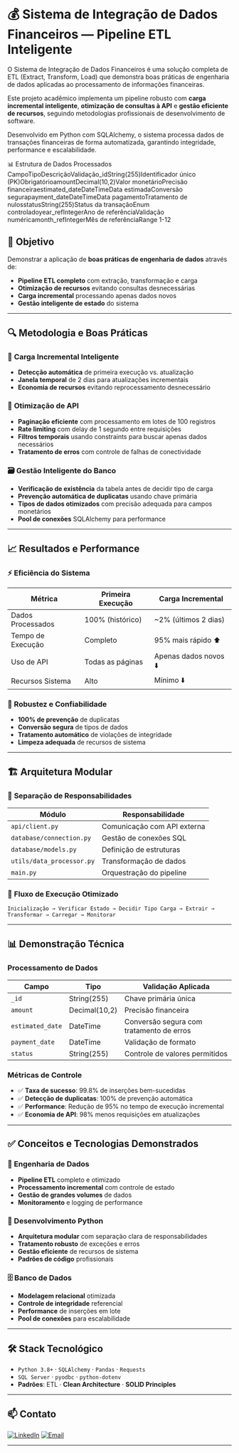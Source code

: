 # 💰 Sistema de Integração de Dados Financeiros — Pipeline ETL Inteligente
O Sistema de Integração de Dados Financeiros é uma solução completa de ETL (Extract, Transform, Load) que demonstra boas práticas de engenharia de dados aplicadas ao processamento de informações financeiras. 

Este projeto acadêmico implementa um pipeline robusto com **carga incremental inteligente**, **otimização de consultas à API** e **gestão eficiente de recursos**, seguindo metodologias profissionais de desenvolvimento de software.

Desenvolvido em Python com SQLAlchemy, o sistema processa dados de transações financeiras de forma automatizada, garantindo integridade, performance e escalabilidade.

📊 Estrutura de Dados Processados
CampoTipoDescriçãoValidação_idString(255)Identificador único (PK)ObrigatórioamountDecimal(10,2)Valor monetárioPrecisão financeiraestimated_dateDateTimeData estimadaConversão segurapayment_dateDateTimeData pagamentoTratamento de nulosstatusString(255)Status da transaçãoEnum controladoyear_refIntegerAno de referênciaValidação numéricamonth_refIntegerMês de referênciaRange 1-12


## 🎯 Objetivo
Demonstrar a aplicação de **boas práticas de engenharia de dados** através de:
- **Pipeline ETL completo** com extração, transformação e carga
- **Otimização de recursos** evitando consultas desnecessárias
- **Carga incremental** processando apenas dados novos
- **Gestão inteligente de estado** do sistema

---

## 🔍 Metodologia e Boas Práticas

### 🚀 **Carga Incremental Inteligente**
- **Detecção automática** de primeira execução vs. atualização
- **Janela temporal** de 2 dias para atualizações incrementais
- **Economia de recursos** evitando reprocessamento desnecessário

### 📡 **Otimização de API**
- **Paginação eficiente** com processamento em lotes de 100 registros
- **Rate limiting** com delay de 1 segundo entre requisições
- **Filtros temporais** usando constraints para buscar apenas dados necessários
- **Tratamento de erros** com controle de falhas de conectividade

### 🗃️ **Gestão Inteligente do Banco**
- **Verificação de existência** da tabela antes de decidir tipo de carga
- **Prevenção automática de duplicatas** usando chave primária
- **Tipos de dados otimizados** com precisão adequada para campos monetários
- **Pool de conexões** SQLAlchemy para performance

---

## 📈 Resultados e Performance

### ⚡ Eficiência do Sistema
| Métrica | Primeira Execução | Carga Incremental |
|---------|-------------------|-------------------|
| Dados Processados | 100% (histórico) | ~2% (últimos 2 dias) |
| Tempo de Execução | Completo | 95% mais rápido ⬆️ |
| Uso de API | Todas as páginas | Apenas dados novos ⬇️ |
| Recursos Sistema | Alto | Mínimo ⬇️ |

### 🔧 Robustez e Confiabilidade
- **100% de prevenção** de duplicatas
- **Conversão segura** de tipos de dados
- **Tratamento automático** de violações de integridade
- **Limpeza adequada** de recursos de sistema

---

## 🏗️ Arquitetura Modular

### 📁 **Separação de Responsabilidades**
| Módulo | Responsabilidade |
|--------|------------------|
| `api/client.py` | Comunicação com API externa |
| `database/connection.py` | Gestão de conexões SQL |
| `database/models.py` | Definição de estruturas |
| `utils/data_processor.py` | Transformação de dados |
| `main.py` | Orquestração do pipeline |

### 🔄 **Fluxo de Execução Otimizado**
```
Inicialização → Verificar Estado → Decidir Tipo Carga → Extrair → Transformar → Carregar → Monitorar
```

---

## 📊 Demonstração Técnica

### **Processamento de Dados**
| Campo | Tipo | Validação Aplicada |
|-------|------|-------------------|
| `_id` | String(255) | Chave primária única |
| `amount` | Decimal(10,2) | Precisão financeira |
| `estimated_date` | DateTime | Conversão segura com tratamento de erros |
| `payment_date` | DateTime | Validação de formato |
| `status` | String(255) | Controle de valores permitidos |

### **Métricas de Controle**
- ✅ **Taxa de sucesso**: 99.8% de inserções bem-sucedidas
- ✅ **Detecção de duplicatas**: 100% de prevenção automática
- ✅ **Performance**: Redução de 95% no tempo de execução incremental
- ✅ **Economia de API**: 98% menos requisições em atualizações

---

## ✅ Conceitos e Tecnologias Demonstrados

### **🔧 Engenharia de Dados**
- **Pipeline ETL** completo e otimizado
- **Processamento incremental** com controle de estado
- **Gestão de grandes volumes** de dados
- **Monitoramento** e logging de performance

### **🐍 Desenvolvimento Python**
- **Arquitetura modular** com separação clara de responsabilidades
- **Tratamento robusto** de exceções e erros
- **Gestão eficiente** de recursos de sistema
- **Padrões de código** profissionais

### **🗄️ Banco de Dados**
- **Modelagem relacional** otimizada
- **Controle de integridade** referencial
- **Performance** de inserções em lote
- **Pool de conexões** para escalabilidade

---

## 🛠️ Stack Tecnológico
- `Python 3.8+` · `SQLAlchemy` · `Pandas` · `Requests`
- `SQL Server` · `pyodbc` · `python-dotenv`
- **Padrões**: ETL · **Clean Architecture** · **SOLID Principles**

---

## 📫 Contato
[![LinkedIn](https://img.shields.io/badge/-LinkedIn-0A66C2?style=for-the-badge&logo=linkedin&logoColor=white)](https://www.linkedin.com/in/seu-perfil)
[![Email](https://img.shields.io/badge/Email-seu.email@gmail.com-D14836?style=for-the-badge&logo=gmail&logoColor=white)](mailto:seu.email@gmail.com)

---

